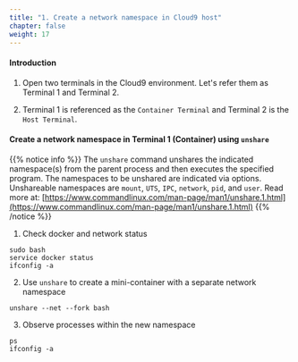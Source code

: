 ```yaml
---
title: "1. Create a network namespace in Cloud9 host"
chapter: false
weight: 17
---
```


#### Introduction

1. Open two terminals in the Cloud9 environment. Let's refer them as Terminal 1 and Terminal 2.

2. Terminal 1 is referenced as the `Container Terminal` and Terminal 2 is the `Host Terminal`.


#### Create a network namespace in Terminal 1 (Container) using `unshare`
{{% notice info %}}
The `unshare` command unshares the indicated namespace(s) from the parent process and then executes the specified program. The namespaces to be unshared are indicated via options. Unshareable namespaces are `mount`, `UTS`, `IPC`, `network`, `pid`, and `user`.
Read more at: [https://www.commandlinux.com/man-page/man1/unshare.1.html](https://www.commandlinux.com/man-page/man1/unshare.1.html)
{{% /notice %}}

1. Check docker and network status
```
sudo bash
service docker status
ifconfig -a
```

2. Use `unshare` to create a mini-container with a separate network namespace

```
unshare --net --fork bash
```

3. Observe processes within the new namespace

```
ps
ifconfig -a
```
